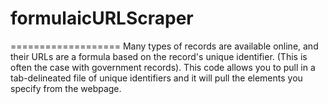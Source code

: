 # formulaicURLScraper
===================
Many types of records are available online, and their URLs are a formula based on the record's unique identifier. (This is often the case with government records). This code allows you to pull in a tab-delineated file of unique identifiers and it will pull the elements you specify from the webpage.
